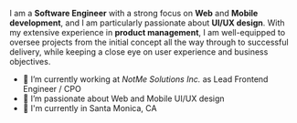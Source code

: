 I am a **Software Engineer** with a strong focus on **Web** and **Mobile development**, and I am particularly passionate about **UI/UX design**.
With my extensive experience in **product management**, I am well-equipped to oversee projects from the initial concept all the way through to successful delivery, while keeping a close eye on user experience and business objectives.

- 🔭 I’m currently working at *NotMe Solutions Inc.* as Lead Frontend Engineer / CPO
- 🌱 I’m passionate about Web and Mobile UI/UX design
- 📍 I'm currently in Santa Monica, CA
